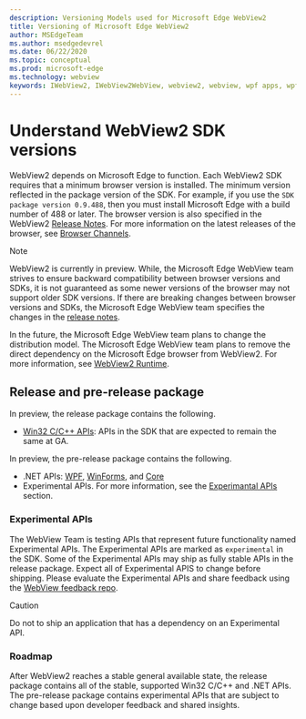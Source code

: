 ```yaml
---
description: Versioning Models used for Microsoft Edge WebView2
title: Versioning of Microsoft Edge WebView2
author: MSEdgeTeam
ms.author: msedgedevrel
ms.date: 06/22/2020
ms.topic: conceptual
ms.prod: microsoft-edge
ms.technology: webview
keywords: IWebView2, IWebView2WebView, webview2, webview, wpf apps, wpf, edge, ICoreWebView2, ICoreWebView2Host, browser control, edge html
---
```


# Understand WebView2 SDK versions  

WebView2 depends on Microsoft Edge to function. Each WebView2 SDK requires that a minimum browser version is installed.  The minimum version reflected in the package version of the SDK.  For example, if you use the `SDK package version 0.9.488`, then you must install Microsoft Edge with a build number of 488 or later. The browser version is also specified in the WebView2 [Release Notes][Webview2Releasenotes].  For more information on the latest releases of the browser, see [Browser Channels][DeployedgeChannels].  

> [!NOTE]
> WebView2 is currently in preview.  While, the Microsoft Edge WebView team strives to ensure backward compatibility between browser versions and SDKs, it is not guaranteed as some newer versions of the browser may not support older SDK versions.  If there are breaking changes between browser versions and SDKs, the Microsoft Edge WebView team specifies the changes in the [release notes][Webview2Releasenotes].  

In the future, the Microsoft Edge WebView team plans to change the distribution model.  The Microsoft Edge WebView team plans to remove the direct dependency on the Microsoft Edge browser from WebView2.  For more information, see [WebView2 Runtime][Webview2IndexEdgeRuntime].  
 
## Release and pre-release package  

In preview, the release package contains the following.  

*   [Win32 C/C++ APIs][Webview2ReferenceWin3209538]: APIs in the SDK that are expected to remain the same at GA. 

In preview, the pre-release package contains the following.  

*   .NET APIs: [WPF][Webview2ReferenceWpf09515], [WinForms][Webview2ReferenceWinforms09515], and [Core][Webview2ReferenceDotnet09538]
*   Experimental APIs.  For more information, see the [Experimantal APIs](#experimental-apis) section.  

### Experimental APIs  

The WebView Team is testing APIs that represent future functionality named Experimental APIs.  The Experimental APIs are marked as `experimental` in the SDK.  Some of the Experimental APIs may ship as fully stable APIs in the release package.  Expect all of Experimental APIS to change before shipping.  Please evaluate the Experimental APIs and share feedback using the [WebView feedback repo][GithubMicrosoftedgeWebviewfeedback].   

> [!CAUTION]
> Do not to ship an application that has a dependency on an Experimental API.  

### Roadmap  

After WebView2 reaches a stable general available state, the release package contains all of the stable, supported Win32 C/C++ and .NET APIs.  The pre-release package contains experimental APIs that are subject to change based upon developer feedback and shared insights.  

<!--links -->

[Webview2IndexEdgeRuntime]: ./distribution.md#microsoft-edge-webview2-runtime "Microsoft Edge WebView2 Runtime - Distribution of Applications using WebView2 | Microsoft Docs"  
[Webview2ReferenceDotnet09538]: ../reference/dotnet/0-9-538-reference-webview2.md "Reference (WebView2) | Microsoft Docs"  
[Webview2ReferenceWinforms09515]: ../reference/winforms/0-9-515-reference-webview2.md "Reference (WebView2) | Microsoft Docs"  
[Webview2ReferenceWin3209538]: ../reference/win32/0-9-538-reference-webview2.md "Reference (WebView2) | Microsoft Docs"  
[Webview2ReferenceWpf09515]: ../reference/wpf/0-9-515-reference-webview2.md "Reference (WebView2) | Microsoft Docs"  
[Webview2Releasenotes]: ../releasenotes.md "Release notes for WebView2 SDK | Microsoft Docs"  

[DeployedgeChannels]: /deployedge/microsoft-edge-channels "Overview of the Microsoft Edge channels | Microsoft Docs"  

[GithubMicrosoftedgeWebviewfeedback]: https://github.com/MicrosoftEdge/WebViewFeedback "WebView Feedback - MicrosoftEdge/WebViewFeedback | GitHub"  
